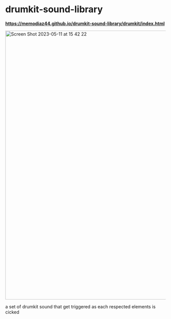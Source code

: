 # drumkit-sound-library


**https://memodiaz44.github.io/drumkit-sound-library/drumkit/index.html**


<img width="844" alt="Screen Shot 2023-05-11 at 15 42 22" src="https://github.com/memodiaz44/react-calculator-app/assets/121352998/22e64199-87a8-4c77-a3c3-9584c6ddbf16">


a set of drumkit sound that get triggered as each respected elements is cicked 
